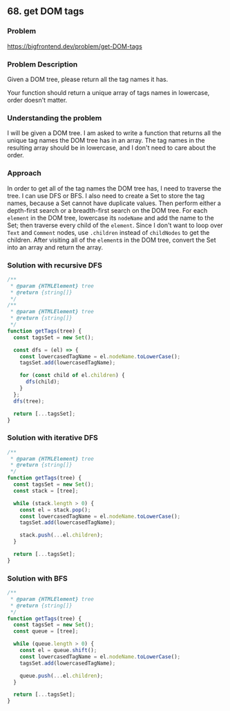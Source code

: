 ## 68. get DOM tags

### Problem

https://bigfrontend.dev/problem/get-DOM-tags

### Problem Description

Given a DOM tree, please return all the tag names it has.

Your function should return a unique array of tags names in lowercase, order doesn't matter.

### Understanding the problem

I will be given a DOM tree. I am asked to write a function that returns all the unique tag names the DOM tree has in an array. The tag names in the resulting array should be in lowercase, and I don't need to care about the order.

### Approach

In order to get all of the tag names the DOM tree has, I need to traverse the tree. I can use DFS or BFS. I also need to create a Set to store the tag names, because a Set cannot have duplicate values. Then perform either a depth-first search or a breadth-first search on the DOM tree. For each `element` in the DOM tree, lowercase its `nodeName` and add the name to the Set; then traverse every child of the `element`. Since I don't want to loop over `Text` and `Comment` nodes, use `.children` instead of `childNodes` to get the children. After visiting all of the `element`s in the DOM tree, convert the Set into an array and return the array.

### Solution with recursive DFS

```js
/**
 * @param {HTMLElement} tree
 * @return {string[]}
 */
/**
 * @param {HTMLElement} tree
 * @return {string[]}
 */
function getTags(tree) {
  const tagsSet = new Set();

  const dfs = (el) => {
    const lowercasedTagName = el.nodeName.toLowerCase();
    tagsSet.add(lowercasedTagName);

    for (const child of el.children) {
      dfs(child);
    }
  };
  dfs(tree);

  return [...tagsSet];
}
```

### Solution with iterative DFS

```js
/**
 * @param {HTMLElement} tree
 * @return {string[]}
 */
function getTags(tree) {
  const tagsSet = new Set();
  const stack = [tree];

  while (stack.length > 0) {
    const el = stack.pop();
    const lowercasedTagName = el.nodeName.toLowerCase();
    tagsSet.add(lowercasedTagName);

    stack.push(...el.children);
  }

  return [...tagsSet];
}
```

### Solution with BFS

```js
/**
 * @param {HTMLElement} tree
 * @return {string[]}
 */
function getTags(tree) {
  const tagsSet = new Set();
  const queue = [tree];

  while (queue.length > 0) {
    const el = queue.shift();
    const lowercasedTagName = el.nodeName.toLowerCase();
    tagsSet.add(lowercasedTagName);

    queue.push(...el.children);
  }

  return [...tagsSet];
}
```
